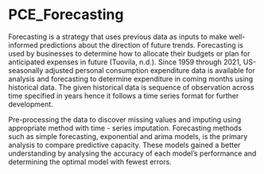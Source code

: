 # PCE_Forecasting

Forecasting is a strategy that uses previous data as inputs to make well-informed predictions about the direction of future trends. Forecasting is used by businesses to determine how to allocate their budgets or plan for anticipated expenses in future (Tuovila, n.d.). Since 1959 through 2021, US-seasonally adjusted personal consumption expenditure data is available for analysis and forecasting to determine expenditure in coming months using historical data. The given historical data is sequence of observation across time specified in years hence it follows a time series format for further development.

Pre-processing the data to discover missing values and imputing using appropriate method with time - series imputation. Forecasting methods such as simple forecasting, exponential and arima models, is the primary analysis to compare predictive capacity. These models gained a better understanding by analysing the accuracy of each model’s performance and determining the optimal model with fewest errors.
